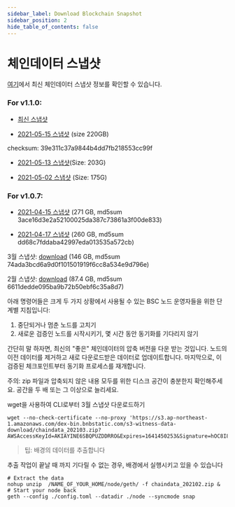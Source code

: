 ```yaml
---
sidebar_label: Download Blockchain Snapshot
sidebar_position: 2
hide_table_of_contents: false
---
```


# 체인데이터 스냅샷

[여기](https://github.com/bnb-chain/bsc-snapshots)에서 최신 체인데이터 스냅샷 정보를 확인할 수 있습니다.

### For v1.1.0:

* [최신 스냅샷](https://github.com/bnb-chain/bsc-snapshots)

* [2021-05-15 스냅샷](https://s3.ap-northeast-1.amazonaws.com/dex-bin.bnbstatic.com/geth-20210515.zip?AWSAccessKeyId=AKIAYINE6SBQPUZDDRRO&Expires=1623905351&Signature=w1hPMeDxB68aJ2qUM74YbUufCPo%3D) (size 220GB)

checksum: 39e311c37a9844b4dd7fb218553cc99f

* [2021-05-13 스냅샷](https://s3.ap-northeast-1.amazonaws.com/dex-bin.bnbstatic.com/geth-20210513.zip?AWSAccessKeyId=AKIAYINE6SBQPUZDDRRO&Expires=1623567762&Signature=1SJt28tOgUCBdOg4Z7BcK0RkjpE%3D)(Size: 203G)

* [2021-05-02 스냅샷](https://s3.ap-northeast-1.amazonaws.com/dex-bin.bnbstatic.com/geth.zip?AWSAccessKeyId=AKIAYINE6SBQPUZDDRRO&Expires=1646568179&Signature=DaVl4clXyVS%2F65GEUHTqWOfD2DA%3D) (Size: 175G)

### For v1.0.7:

* [2021-04-15 스냅샷](https://s3.ap-northeast-1.amazonaws.com/dex-bin.bnbstatic.com/s3-witness-data-download/chaindata-2021-04-15.zip?AWSAccessKeyId=AKIAYINE6SBQPUZDDRRO&Expires=1644459350&Signature=a4vfmga8%2BRwNZl3boisIMEdSWbA%3D) (271 GB, md5sum 3ace16d3e2a52100025da387c73861a3f00de833)

* [2021-04-17  스냅샷](https://binance-smart-chain-snapshot.s3.amazonaws.com/snap.tar.gz ) (260 GB, md5sum dd68c7fddaba42997eda013535a572cb)


3월 스냅샷:  [download](https://s3.ap-northeast-1.amazonaws.com/dex-bin.bnbstatic.com/s3-witness-data-download/chaindata_202103.zip?AWSAccessKeyId=AKIAYINE6SBQPUZDDRRO&Expires=1641450253&Signature=hOC8I8HSpCOytlYMVQwKRc5oUaI%3D) (146 GB, md5sum 74ada3bcd6a9d0f101501919f6cc8a534e9d796e)

2월 스냅샷: [download](https://s3.ap-northeast-1.amazonaws.com/dex-bin.bnbstatic.com/s3-witness-data-download/chaindata_202102.zip?AWSAccessKeyId=AKIAYINE6SBQPUZDDRRO&Expires=1640142393&Signature=aIiUN%2BJLmFKXkAAc%2BE6xHCW3b14%3D) (87.4 GB, md5sum 6611dedde095ba9b72b50ebf6c35a8d7)


아래 명령어들은 크게 두 가지 상황에서 사용될 수 있는 BSC 노드 운영자들을 위한 단계별 지침입니다:

1. 중단되거나 멈춘 노드를 고치기
2. 새로운 검증인 노드를 시작시키기, 몇 시간 동안 동기화를 기다리지 않기

간단히 말 하자면, 최신의 "좋은" 체인데이터의 압축 버전을 다운 받는 것입니다. 노드의 이전 데이터를 제거하고 새로 다운로드받은 데이터로 업데이트합니다. 마지막으로, 이 검증된 체크포인트부터 동기화 프로세스를 재개합니다.


주의: zip 파일과 압축되지 않은 내용 모두를 위한 디스크 공간이 충분한지 확인해주세요. 공간을 두 배 또는 그 이상으로 늘리세요.

wget을 사용하여 CLI로부터 3월 스냅샷 다운로드하기

```
wget --no-check-certificate --no-proxy 'https://s3.ap-northeast-1.amazonaws.com/dex-bin.bnbstatic.com/s3-witness-data-download/chaindata_202103.zip?AWSAccessKeyId=AKIAYINE6SBQPUZDDRRO&Expires=1641450253&Signature=hOC8I8HSpCOytlYMVQwKRc5oUaI%3D'
```

> 팁: 배경의 데이터를 추출합니다

추출 작업이 끝날 때 까지 기다릴 수 없는 경우, 배경에서 실행시키고 있을 수 있습니다

```
# Extract the data
nohup unzip  /NAME_OF_YOUR_HOME/node/geth/ -f chaindata_202102.zip &
# Start your node back
geth --config ./config.toml --datadir ./node --syncmode snap
```
